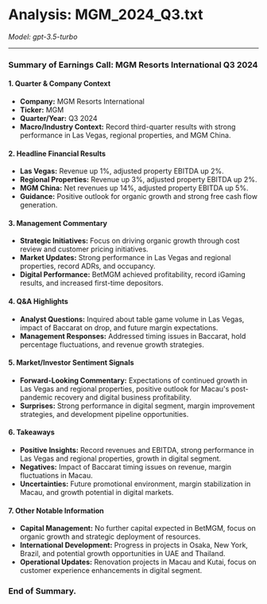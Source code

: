 # Analysis: MGM_2024_Q3.txt

*Model: gpt-3.5-turbo*

---

### Summary of Earnings Call: MGM Resorts International Q3 2024

#### 1. Quarter & Company Context
- **Company:** MGM Resorts International
- **Ticker:** MGM
- **Quarter/Year:** Q3 2024
- **Macro/Industry Context:** Record third-quarter results with strong performance in Las Vegas, regional properties, and MGM China.

#### 2. Headline Financial Results
- **Las Vegas:** Revenue up 1%, adjusted property EBITDA up 2%.
- **Regional Properties:** Revenue up 3%, adjusted property EBITDA up 2%.
- **MGM China:** Net revenues up 14%, adjusted property EBITDA up 5%.
- **Guidance:** Positive outlook for organic growth and strong free cash flow generation.

#### 3. Management Commentary
- **Strategic Initiatives:** Focus on driving organic growth through cost review and customer pricing initiatives.
- **Market Updates:** Strong performance in Las Vegas and regional properties, record ADRs, and occupancy.
- **Digital Performance:** BetMGM achieved profitability, record iGaming results, and increased first-time depositors.

#### 4. Q&A Highlights
- **Analyst Questions:** Inquired about table game volume in Las Vegas, impact of Baccarat on drop, and future margin expectations.
- **Management Responses:** Addressed timing issues in Baccarat, hold percentage fluctuations, and revenue growth strategies.

#### 5. Market/Investor Sentiment Signals
- **Forward-Looking Commentary:** Expectations of continued growth in Las Vegas and regional properties, positive outlook for Macau's post-pandemic recovery and digital business profitability.
- **Surprises:** Strong performance in digital segment, margin improvement strategies, and development pipeline opportunities.

#### 6. Takeaways
- **Positive Insights:** Record revenues and EBITDA, strong performance in Las Vegas and regional properties, growth in digital segment.
- **Negatives:** Impact of Baccarat timing issues on revenue, margin fluctuations in Macau.
- **Uncertainties:** Future promotional environment, margin stabilization in Macau, and growth potential in digital markets.

#### 7. Other Notable Information
- **Capital Management:** No further capital expected in BetMGM, focus on organic growth and strategic deployment of resources.
- **International Development:** Progress in projects in Osaka, New York, Brazil, and potential growth opportunities in UAE and Thailand.
- **Operational Updates:** Renovation projects in Macau and Kutai, focus on customer experience enhancements in digital segment.

### End of Summary.